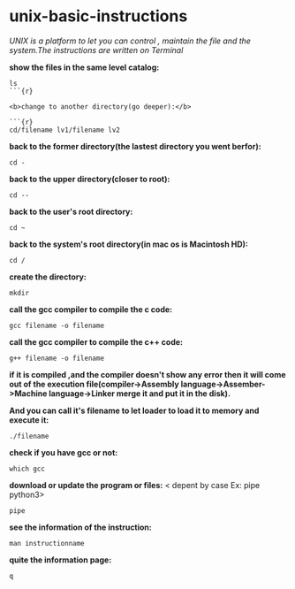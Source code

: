 # unix-basic-instructions

<I>UNIX is a platform to let you can control , maintain the file and the system.The instructions are written on Terminal</I>

<b>show the files in the same level catalog:</b>

```{r echo=FALSE}
ls
```{r}

<b>change to another directory(go deeper):</b>

```{r}
cd/filename lv1/filename lv2
```

<b>back to the former directory(the lastest directory you went berfor):</b>

```{r}
cd -
```

<b>back to the upper directory(closer to root):</b>

```{r}
cd --
```

<b>back to the user's root directory:</b>

```{r}
cd ~
```

<b>back to the system's root directory(in mac os is Macintosh HD):</b>

```{r}
cd /
```

<b>create the directory:</b>

```{r}
mkdir
```

<b>call the gcc compiler to compile the c code:</b>

```{r}
gcc filename -o filename
```

<b>call the gcc compiler to compile the c++ code:</b>

```{r}
g++ filename -o filename
```

<b>if it is compiled ,and the compiler doesn't show any error then it will come out of the execution file(compiler->Assembly language->Assember->Machine language->Linker merge it and put it in the disk).</b>

<b>And you can call it's filename to let loader to load it to memory and execute it:</b>

```{r}
./filename
```

<b>check if you have gcc or not:</b>

```{r}
which gcc
```

<b>download or update the program or files:</b>
< depent by case Ex: pipe python3>

```{r}
pipe
```

<b>see the information of the instruction:</b>

```{r}
man instructionname
```

<b>quite the information page:</b>

```{r}
q
```
